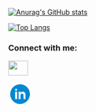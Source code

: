 
  [![Anurag's GitHub stats](https://github-readme-stats.vercel.app/api?username=gadac&count_private=true,hide=stars,commits,prs,issues,contribs,show_icons=true&theme=radical)](https://github.com/anuraghazra/github-readme-stats)

  [![Top Langs](https://github-readme-stats.vercel.app/api/top-langs/?username=gadac&hide_progress=true,show_icons=true&theme=radical)](https://github.com/anuraghazra/github-readme-stats)


<h3 align="left">Connect with me:</h3>
<p align="left">
<a href="https://www.linkedin.com/in/gadac21/" target="blank"><img align="center" src="https://cdn.jsdelivr.net/npm/simple-icons@3.0.1/icons/linkedin.svg" alt="" height="30" width="40"/></a>
</p>
<svg xmlns="http://www.w3.org/2000/svg"  viewBox="0 0 48 48" width="48px" height="48px"><path fill="#0288d1" d="M24,4C13,4,4,13,4,24s9,20,20,20s20-9,20-20S35,4,24,4z"/><rect width="4" height="15" x="14" y="19" fill="#fff"/><path fill="#fff" d="M16,17L16,17c-1.2,0-2-0.9-2-2c0-1.1,0.8-2,2-2c1.2,0,2,0.9,2,2C18,16.1,17.2,17,16,17z"/><path fill="#fff" d="M35,24.5c0-3-2.5-5.5-5.5-5.5c-1.9,0-3.5,0.9-4.5,2.3V19h-4v15h4v-8c0-1.7,1.3-3,3-3s3,1.3,3,3v8h4	C35,34,35,24.9,35,24.5z"/></svg>


<!--
**gadac/gadac** is a ✨ _special_ ✨ repository because its `README.md` (this file) appears on your GitHub profile.

Here are some ideas to get you started:

- 🔭 I’m currently working on ...
- 🌱 I’m currently learning ...
- 👯 I’m looking to collaborate on ...
- 🤔 I’m looking for help with ...
- 💬 Ask me about ...
- 📫 How to reach me: ...
- 😄 Pronouns: ...
- ⚡ Fun fact: ...
-->
